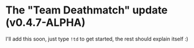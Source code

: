# The "Team Deathmatch" update (v0.4.7-ALPHA)

I'll add this soon, just type `!td` to get started, the rest should explain itself :)
